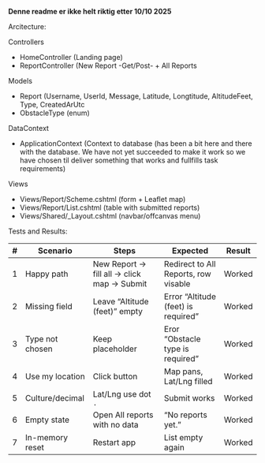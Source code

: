 
**Denne readme er ikke helt riktig etter 10/10 2025**







Arcitecture:

Controllers
- HomeController (Landing page)
- ReportController (New Report -Get/Post- + All Reports

Models
- Report (Username, UserId, Message, Latitude, Longtitude, AltitudeFeet, Type, CreatedArUtc
- ObstacleType (enum)

DataContext
- ApplicationContext (Context to database (has been a bit here and there with the database. We have not yet succeeded to make it work so we have chosen til deliver something that works and fullfills task requirements)

Views
- Views/Report/Scheme.cshtml (form + Leaflet map)
- Views/Report/List.cshtml (table with submitted reports)
- Views/Shared/_Layout.cshtml (navbar/offcanvas menu)


Tests and Results:


| # | Scenario        | Steps                                            | Expected                                     | Result |
| - | --------------- | ------------------------------------------------ | -------------------------------------------- | ------ |
| 1 | Happy path      | New Report → fill all → click map → Submit       | Redirect to All Reports, row visable         | Worked |
| 2 | Missing field   | Leave “Altitude (feet)” empty                    | Error “Altitude (feet) is required”          | Worked |
| 3 | Type not chosen | Keep placeholder                                 | Eror “Obstacle type is required”             | Worked |
| 4 | Use my location | Click button                                     | Map pans, Lat/Lng filled                     | Worked |
| 5 | Culture/decimal | Lat/Lng use dot `.`                              | Submit works                                 | Worked |
| 6 | Empty state     | Open All reports with no data                    | “No reports yet.”                            | Worked |
| 7 | In-memory reset | Restart app                                      | List empty again                             | Worked |





